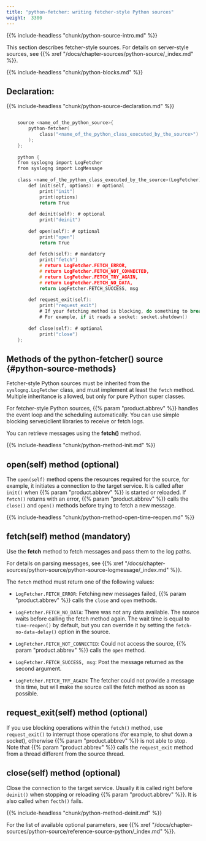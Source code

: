 ```yaml
---
title: "python-fetcher: writing fetcher-style Python sources"
weight:  3300
---
```

<!-- DISCLAIMER: This file is based on the syslog-ng Open Source Edition documentation https://github.com/balabit/syslog-ng-ose-guides/commit/2f4a52ee61d1ea9ad27cb4f3168b95408fddfdf2 and is used under the terms of The syslog-ng Open Source Edition Documentation License. The file has been modified by Axoflow. -->

{{% include-headless "chunk/python-source-intro.md" %}}

This section describes fetcher-style sources. For details on server-style sources, see {{% xref "/docs/chapter-sources/python-source/_index.md" %}}.

{{% include-headless "chunk/python-blocks.md" %}}


## Declaration:

{{% include-headless "chunk/python-source-declaration.md" %}}

```c

    source <name_of_the_python_source>{
        python-fetcher(
            class("<name_of_the_python_class_executed_by_the_source>")
        );
    };
    
    python {
    from syslogng import LogFetcher
    from syslogng import LogMessage
    
    class <name_of_the_python_class_executed_by_the_source>(LogFetcher):
        def init(self, options): # optional
            print("init")
            print(options)
            return True
    
        def deinit(self): # optional
            print("deinit")
    
        def open(self): # optional
            print("open")
            return True
    
        def fetch(self): # mandatory
            print("fetch")
            # return LogFetcher.FETCH_ERROR,
            # return LogFetcher.FETCH_NOT_CONNECTED,
            # return LogFetcher.FETCH_TRY_AGAIN,
            # return LogFetcher.FETCH_NO_DATA,
            return LogFetcher.FETCH_SUCCESS, msg
    
        def request_exit(self):
            print("request_exit")
            # If your fetching method is blocking, do something to break it
            # For example, if it reads a socket: socket.shutdown()
    
        def close(self): # optional
            print("close")
    };

```



## Methods of the python-fetcher() source {#python-source-methods}

Fetcher-style Python sources must be inherited from the `syslogng.LogFetcher` class, and must implement at least the `fetch` method. Multiple inheritance is allowed, but only for pure Python super classes.

For fetcher-style Python sources, {{% param "product.abbrev" %}} handles the event loop and the scheduling automatically. You can use simple blocking server/client libraries to receive or fetch logs.

You can retrieve messages using the **fetch()** method.

{{% include-headless "chunk/python-method-init.md" %}}


## open(self) method (optional)

The `open(self)` method opens the resources required for the source, for example, it initiates a connection to the target service. It is called after `init()` when {{% param "product.abbrev" %}} is started or reloaded. If `fetch()` returns with an error, {{% param "product.abbrev" %}} calls the `close()` and `open()` methods before trying to fetch a new message.

{{% include-headless "chunk/python-method-open-time-reopen.md" %}}



## fetch(self) method (mandatory)

Use the **fetch** method to fetch messages and pass them to the log paths.

For details on parsing messages, see {{% xref "/docs/chapter-sources/python-source/python-source-logmessage/_index.md" %}}.

The `fetch` method must return one of the following values:

  - `LogFetcher.FETCH_ERROR`: Fetching new messages failed, {{% param "product.abbrev" %}} calls the `close` and `open` methods.

  - `LogFetcher.FETCH_NO_DATA`: There was not any data available. The source waits before calling the fetch method again. The wait time is equal to `time-reopen()` by default, but you can override it by setting the `fetch-no-data-delay()` option in the source.

  - `LogFetcher.FETCH_NOT_CONNECTED`: Could not access the source, {{% param "product.abbrev" %}} calls the `open` method.

  - `LogFetcher.FETCH_SUCCESS, msg`: Post the message returned as the second argument.

  - `LogFetcher.FETCH_TRY_AGAIN`: The fetcher could not provide a message this time, but will make the source call the fetch method as soon as possible.



## request_exit(self) method (optional)

If you use blocking operations within the `fetch()` method, use `request_exit()` to interrupt those operations (for example, to shut down a socket), otherwise {{% param "product.abbrev" %}} is not able to stop. Note that {{% param "product.abbrev" %}} calls the `request_exit` method from a thread different from the source thread.



## close(self) method (optional)

Close the connection to the target service. Usually it is called right before `deinit()` when stopping or reloading {{% param "product.abbrev" %}}. It is also called when `fecth()` fails.


{{% include-headless "chunk/python-method-deinit.md" %}}


For the list of available optional parameters, see {{% xref "/docs/chapter-sources/python-source/reference-source-python/_index.md" %}}.
